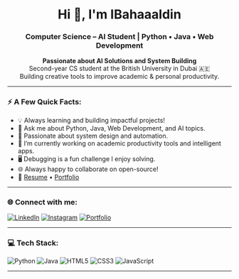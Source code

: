 <h1 align="center">Hi 👋, I'm IBahaaaldin</h1>
<h3 align="center">Computer Science – AI Student | Python • Java • Web Development</h3>
<p align="center">
  <strong>Passionate about AI Solutions and System Building</strong><br/>
  Second-year CS student at the British University in Dubai 🇦🇪<br/>
  Building creative tools to improve academic & personal productivity.
</p>

---

### ⚡ A Few Quick Facts:

- 💡 Always learning and building impactful projects!
- 💬 Ask me about Python, Java, Web Development, and AI topics.
- 🧠 Passionate about system design and automation.
- 🔭 I’m currently working on academic productivity tools and intelligent apps.
- 🖥️ Debugging is a fun challenge I enjoy solving.
- 🌐 Always happy to collaborate on open-source!
- 📄 [Resume](https://drive.google.com/file/d/1f_XhDs17LFhkINwonIK8RBt2viX1CPHO/view?usp=sharing) • [Portfolio](https://ibahaaaldin.github.io)

---

### 🌐 Connect with me:  

[![LinkedIn](https://img.shields.io/badge/-LinkedIn-0077B5?logo=linkedin&logoColor=white&style=flat-square)](https://www.linkedin.com/in/bahaa-mohammed-371259369)    [![Instagram](https://img.shields.io/badge/-Instagram-E4405F?logo=instagram&logoColor=white&style=flat-square)](https://www.instagram.com/ibahaaaldin)  [![Portfolio](https://img.shields.io/badge/-Portfolio-4285F4?logo=googlechrome&logoColor=white&style=flat-square)](https://ibahaaaldin.github.io/)



---

### 💻 Tech Stack:

![Python](https://img.shields.io/badge/-Python-FFFFFF?style=flat-square&logo=python&logoColor=blue)
![Java](https://img.shields.io/badge/-Java-FFFFFF?style=flat-square&logo=java&logoColor=green)
![HTML5](https://img.shields.io/badge/-HTML5-FFFFFF?style=flat-square&logo=html5&logoColor=orange)
![CSS3](https://img.shields.io/badge/-CSS3-FFFFFF?style=flat-square&logo=css3&logoColor=blue)
![JavaScript](https://img.shields.io/badge/-JavaScript-FFFFFF?style=flat-square&logo=javascript&logoColor=black)

---
